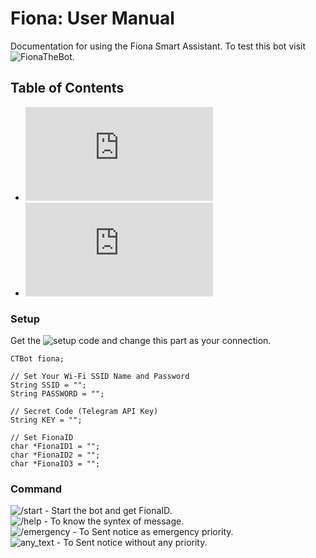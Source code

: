 # Fiona: User Manual
Documentation for using the Fiona Smart Assistant. To test this bot visit ![FionaTheBot](https://t.me/FionaTheBot).

## Table of Contents
- ![Setup](https://github.com/aratheunseen/fiona/edit/main/DOCS.md#setup)
- ![Command](https://github.com/aratheunseen/fiona/edit/main/DOCS.md#command)


### Setup
Get the ![setup code](https://github.com/aratheunseen/fiona/blob/main/setup.ino) and change this part as your connection.

    CTBot fiona;

    // Set Your Wi-Fi SSID Name and Password
    String SSID = "";
    String PASSWORD = "";

    // Secret Code (Telegram API Key)
    String KEY = "";

    // Set FionaID
    char *FionaID1 = "";
    char *FionaID2 = "";
    char *FionaID3 = "";

### Command
![/start]() - Start the bot and get FionaID.<br>
![/help]() - To know the syntex of message.<br>
![/emergency]() - To Sent notice as emergency priority.<br>
![any_text]() - To Sent notice without any priority.
